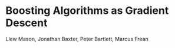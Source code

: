 # Boosting Algorithms as Gradient Descent

Llew Mason, Jonathan Baxter, Peter Bartlett, Marcus Frean
